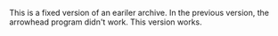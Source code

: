 This is a fixed version of an eariler archive. In the previous version, the arrowhead program didn't work. This version works.
